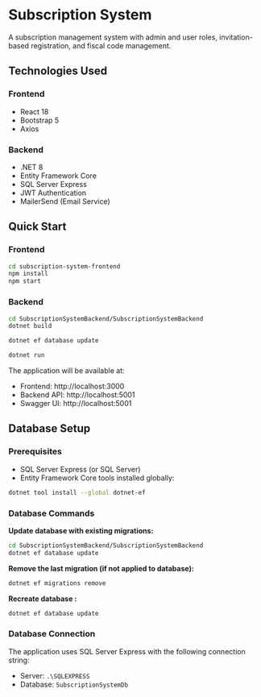 # Subscription System

A subscription management system with admin and user roles, invitation-based registration, and fiscal code management.

## Technologies Used

### Frontend
- React 18
- Bootstrap 5
- Axios

### Backend
- .NET 8
- Entity Framework Core
- SQL Server Express
- JWT Authentication
- MailerSend (Email Service)

## Quick Start

### Frontend
```bash
cd subscription-system-frontend
npm install
npm start
```

### Backend
```bash
cd SubscriptionSystemBackend/SubscriptionSystemBackend
dotnet build

dotnet ef database update

dotnet run
```


The application will be available at:
- Frontend: http://localhost:3000
- Backend API: http://localhost:5001
- Swagger UI: http://localhost:5001

## Database Setup

### Prerequisites
- SQL Server Express (or SQL Server)
- Entity Framework Core tools installed globally:
```bash
dotnet tool install --global dotnet-ef
```

### Database Commands

**Update database with existing migrations:**
```bash
cd SubscriptionSystemBackend/SubscriptionSystemBackend
dotnet ef database update
```

**Remove the last migration (if not applied to database):**
```bash
dotnet ef migrations remove
```

**Recreate database :**
```bash
dotnet ef database update
```

### Database Connection
The application uses SQL Server Express with the following connection string:
- Server: `.\SQLEXPRESS`
- Database: `SubscriptionSystemDb`